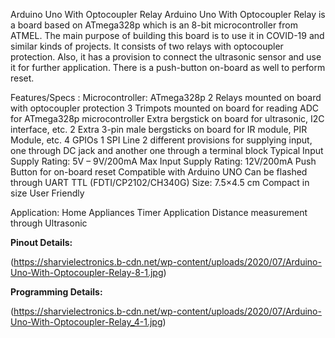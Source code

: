 Arduino Uno With Optocoupler Relay
Arduino Uno With Optocoupler Relay is a board based on ATmega328p which is an 8-bit microcontroller from ATMEL. The main purpose of building this board is to use it in COVID-19 and similar kinds of projects. It consists of two relays with optocoupler protection. Also, it has a provision to connect the ultrasonic sensor and use it for further application. There is a push-button on-board as well to perform reset.

Features/Specs :
Microcontroller: ATmega328p
2 Relays mounted on board with optocoupler protection
3 Trimpots mounted on board for reading ADC for ATmega328p microcontroller
Extra bergstick on board for ultrasonic, I2C interface, etc.
2 Extra 3-pin male bergsticks on board for IR module, PIR Module, etc.
4 GPIOs
1 SPI Line
2 different provisions for supplying input, one through DC jack and another one through a terminal block
Typical Input Supply Rating: 5V – 9V/200mA
Max Input Supply Rating: 12V/200mA
Push Button for on-board reset
Compatible with Arduino UNO
Can be flashed through UART TTL (FDTI/CP2102/CH340G)
Size: 7.5×4.5 cm
Compact in size 
User Friendly
 

Application:
Home Appliances
Timer Application
Distance measurement through Ultrasonic

<b>Pinout Details:</b>

(https://sharvielectronics.b-cdn.net/wp-content/uploads/2020/07/Arduino-Uno-With-Optocoupler-Relay-8-1.jpg)


<b>Programming Details:</b>

(https://sharvielectronics.b-cdn.net/wp-content/uploads/2020/07/Arduino-Uno-With-Optocoupler-Relay_4-1.jpg)
